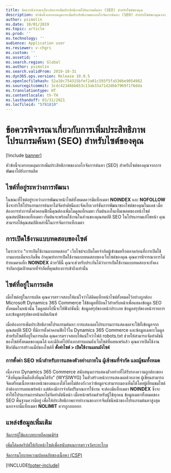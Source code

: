 ```yaml
---
title: ข้อควรพิจารณาเกี่ยวกับการเพิ่มประสิทธิภาพโปรแกรมค้นหา (SEO) สำหรับไซต์ของคุณ
description: หัวข้อนี้จะครอบคลุมการเพิ่มประสิทธิภาพของกลไกจัดการค้นหา (SEO) สำหรับไซต์ของคุณจากการพัฒนาไปยังการผลิต
author: psimolin
ms.date: 10/01/2019
ms.topic: article
ms.prod: ''
ms.technology: ''
audience: Application user
ms.reviewer: v-chgri
ms.custom: ''
ms.assetid: ''
ms.search.region: Global
ms.author: psimolin
ms.search.validFrom: 2019-10-31
ms.dyn365.ops.version: Release 10.0.5
ms.openlocfilehash: 52a10c754315bfef2a01c593f5fa5366e9054982
ms.sourcegitcommit: 3cdc42346bb653c13ab33a7142dbb7969f1f6dda
ms.translationtype: HT
ms.contentlocale: th-TH
ms.lasthandoff: 03/31/2021
ms.locfileid: "5791810"
---
```

# <a name="search-engine-optimization-seo-considerations-for-your-site"></a>ข้อควรพิจารณาเกี่ยวกับการเพิ่มประสิทธิภาพโปรแกรมค้นหา (SEO) สำหรับไซต์ของคุณ


[!include [banner](includes/banner.md)]

หัวข้อนี้จะครอบคลุมการเพิ่มประสิทธิภาพของกลไกจัดการค้นหา (SEO) สำหรับไซต์ของคุณจากการพัฒนาไปยังการผลิต

## <a name="a-site-that-is-under-development"></a>ไซต์ที่อยู่ระหว่างการพัฒนา

ในขณะที่ไซต์อยู่ระหว่างการพัฒนาหน้าไซต์ทั้งหมดควรมีแท็กเมตา **NOINDEX** และ **NOFOLLOW**  ซึ่งจะทำให้โปรแกรมการค้นหาไม่จัดทำดัชนีและจัดเก็บเวอร์ชันการพัฒนาของไซต์ของคุณในแคช เมื่อต้องการทำการตั้งค่าคอนฟิกนี้คุณต้องเพิ่มโมดูลแท็กเมตา เริ่มต้นลงในเท็มเพลตของหน้าไซต์ คุณสมบัติของแท็กเมตา เริ่มต้นจะพร้อมใช้งานในส่วนของคุณสมบัติ SEO ในโปรแกรมแก้ไขหน้า คุณสามารถใช้คุณสมบัติเหล่านี้ในการจัดการแท็กเมตา

## <a name="soft-launch-of-a-site"></a>การเปิดใช้งานแบบทดสอบของไซต์

ในระหว่าง "การเปิดใช้งานแบบทดสอบ" เว็บไซต์จะเปิดโดยจำกัดผู้เข้าชมหรือตลาดก่อนที่การเปิดใช้งานแบบเต็มจะเกิดขึ้น ถ้าคุณทำการเปิดใช้งานแบบทดสอบของเว็บไซต์ของคุณ คุณควรพิจารณาการไม่ย้ายเมตาแท็ก **NOINDEX** ด้วยวิธีนี้ คุณจะช่วยรับประกันได้ว่าการเปิดใช้งานแบบทดสอบจะยังคงจำกัดกลุ่มเป้าหมายที่จำกัดที่คุณต้องการเข้าถึงเท่านั้น

## <a name="a-site-that-is-in-production"></a>ไซต์ที่อยู่ในการผลิต

เมื่อไซต์อยู่ในการผลิต คุณควรตรวจสอบให้แน่ใจว่าได้ติดแท็กหน้าไซต์ทั้งหมดไว้อย่างถูกต้อง Microsoft Dynamics 365 Commerce ใช้ข้อมูลที่ป้อนไว้สำหรับหน้าเพื่อแสดงข้อมูล SEO ทั้งหมดในหน้านั้น โมดูลต่อไปนี้จะให้ฟังก์ชันนี้: ข้อมูลสรุปของหน้าประเภท ข้อมูลสรุปของหน้ารายการ และข้อมูลสรุปของหน้าผลิตภัณฑ์

เมื่อต้องการเพิ่มประสิทธิภาพโปรแกรมค้นหา การแสดงผลโปรแกรมการแสดงผลจะใช้ทั้งข้อมูลจากคุณสมบัติ SEO ที่มีการตั้งค่าคอนฟิกไว้ใน Dynamics 365 Commerce และข้อมูลเฉพาะโมดูล สำหรับไซต์ที่อยู่ในการผลิต คุณควรตรวจสอบให้แน่ใจว่าไฟล์ robots.txt ช่วยให้สามารถจัดทำดัชนีของไซต์ทั้งหมดของคุณได้ และมีลิงค์ไปยังเอกสารแผนผังเว็บไซต์ที่เผยแพร่แล้ว คุณควรเปิดใช้งานฟังก์ชันการสร้างแม็ปของไซต์ที่ **ตั้งค่าไซต์ \> เปิดใช้งานแผนผังไซต์**

### <a name="page-seo-settings-for-internal-preview-limited-audiences-and-all-audiences"></a>การตั้งค่า SEO หน้าสำหรับการแสดงตัวอย่างภายใน ผู้เข้าชมที่จำกัด และผู้ชมทั้งหมด

เนื่องจาก Dynamics 365 Commerce สนับสนุนการแสดงตัวอย่างที่ได้รับรองความถูกต้องของ "สิ่งที่คุณเห็นคือสิ่งที่คุณได้รับ" (WYSIWYG) ในตัวสร้างหน้าการแสดงผลด้วยภาพ ผู้เขียนสามารถจัดเตรียมเนื้อหาของหน้าของตนเองได้โดยไม่ต้องกังวลว่าข้อมูลจะสามารถมองเห็นได้โดยผู้เยี่ยมชมไซต์ ถ้าต้องการเผยแพร่หน้า แต่ต้องมีการจำกัดปริมาณการใช้งาน จะต้องมีแท็กเมตา **NOINDEX** ซึ่งจะทำให้โปรแกรมการค้นหาไม่จัดทำดัชนีหน้า เมื่อหน้าพร้อมสำหรับผู้ใช้ทุกคน ข้อมูลเมตาทั้งหมดของ SEO พื้นฐานควรมีอยู่ เพื่อให้ประสิทธิภาพการทำงานของการจัดดัชนีหน้าของโปรแกรมค้นหาสูงสุด นอกจากนี้แท็กเมตา **NOLIMIT** ควรถูกลบออก

## <a name="additional-resources"></a>แหล่งข้อมูลเพิ่มเติม

[จัดการผู้ใช้และบทบาทอีคอมเมิร์ซ](manage-ecommerce-users-roles.md)

[เพิ่มโค้ดสคริปต์ให้กับหน้าไซต์เพื่อสนับสนุนการตรวจวัดระยะไกล](add-telemetry.md)

[จัดการนโยบายความปลอดภัยของเนื้อหา (CSP)](manage-csp.md)


[!INCLUDE[footer-include](../includes/footer-banner.md)]